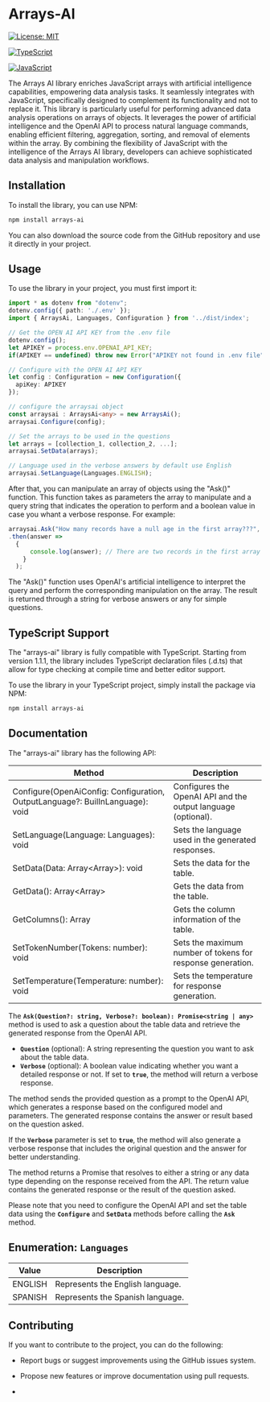 # Arrays-AI

[![License: MIT](https://img.shields.io/badge/License-MIT-yellow.svg)](https://opensource.org/licenses/MIT)

[![TypeScript](https://img.shields.io/badge/TypeScript-Ready-blue.svg)](https://www.typescriptlang.org/)

[![JavaScript](https://img.shields.io/badge/JavaScript-ES6-yellow.svg)](https://www.javascript.com/)

The Arrays AI library enriches JavaScript arrays with artificial intelligence capabilities, empowering data analysis tasks. It seamlessly integrates with JavaScript, specifically designed to complement its functionality and not to replace it. This library is particularly useful for performing advanced data analysis operations on arrays of objects. It leverages the power of artificial intelligence and the OpenAI API to process natural language commands, enabling efficient filtering, aggregation, sorting, and removal of elements within the array. By combining the flexibility of JavaScript with the intelligence of the Arrays AI library, developers can achieve sophisticated data analysis and manipulation workflows.

## **Installation**

To install the library, you can use NPM:

```bash
npm install arrays-ai
```

You can also download the source code from the GitHub repository and use it directly in your project.

## **Usage**

To use the library in your project, you must first import it:

```typescript
import * as dotenv from "dotenv";
dotenv.config({ path: './.env' });
import { ArraysAi, Languages, Configuration } from '../dist/index';

// Get the OPEN AI API KEY from the .env file
dotenv.config();
let APIKEY = process.env.OPENAI_API_KEY;
if(APIKEY == undefined) throw new Error("APIKEY not found in .env file");

// Configure with the OPEN AI API KEY
let config : Configuration = new Configuration({
  apiKey: APIKEY
});

// configure the arraysai object
const arraysai : ArraysAi<any> = new ArraysAi();
arraysai.Configure(config);

// Set the arrays to be used in the questions
let arrays = [collection_1, collection_2, ...];
arraysai.SetData(arrays);

// Language used in the verbose answers by default use English
arraysai.SetLanguage(Languages.ENGLISH);

```

After that, you can manipulate an array of objects using the "Ask()" function. This function takes as parameters the array to manipulate and a query string that indicates the operation to perform and a boolean value in case you whant a verbose response. For example:

```typescript
arraysai.Ask("How many records have a null age in the first array???", true)
.then(answer => 
  {
      console.log(answer); // There are two records in the first array that have a null age.
    }
  );
```

The "Ask()" function uses OpenAI's artificial intelligence to interpret the query and perform the corresponding manipulation on the array. The result is returned through a string for verbose answers or any for simple questions.


## **TypeScript Support**


The "arrays-ai" library is fully compatible with TypeScript. Starting from version 1.1.1, the library includes TypeScript declaration files (.d.ts) that allow for type checking at compile time and better editor support.

To use the library in your TypeScript project, simply install the package via NPM:

```bash
npm install arrays-ai
```

## **Documentation**

The "arrays-ai" library has the following API:

| Method | Description |
| --- | --- |
| Configure(OpenAiConfig: Configuration, OutputLanguage?: BuilInLanguage): void | Configures the OpenAI API and the output language (optional). |
| SetLanguage(Language: Languages): void | Sets the language used in the generated responses. |
| SetData(Data: Array<Array<T>>): void | Sets the data for the table. |
| GetData(): Array<Array<T>> | Gets the data from the table. |
| GetColumns(): Array<IColumns> | Gets the column information of the table. |
| SetTokenNumber(Tokens: number): void | Sets the maximum number of tokens for response generation. |
| SetTemperature(Temperature: number): void | Sets the temperature for response generation. |

The **`Ask(Question?: string, Verbose?: boolean): Promise<string | any>`** method is used to ask a question about the table data and retrieve the generated response from the OpenAI API.

- **`Question`** (optional): A string representing the question you want to ask about the table data.
- **`Verbose`** (optional): A boolean value indicating whether you want a detailed response or not. If set to **`true`**, the method will return a verbose response.

The method sends the provided question as a prompt to the OpenAI API, which generates a response based on the configured model and parameters. The generated response contains the answer or result based on the question asked.

If the **`Verbose`** parameter is set to **`true`**, the method will also generate a verbose response that includes the original question and the answer for better understanding.

The method returns a Promise that resolves to either a string or any data type depending on the response received from the API. The return value contains the generated response or the result of the question asked.

Please note that you need to configure the OpenAI API and set the table data using the **`Configure`** and **`SetData`** methods before calling the **`Ask`** method.

## **Enumeration: `Languages`**

| Value | Description |
| --- | --- |
| ENGLISH | Represents the English language. |
| SPANISH | Represents the Spanish language. |

## **Contributing**

If you want to contribute to the project, you can do the following:

- Report bugs or suggest improvements using the GitHub issues system.
- Propose new features or improve documentation using pull requests.

  
- 
